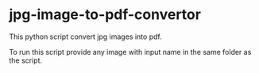 # jpg-image-to-pdf-convertor

This python script convert jpg images into pdf.

To run this script provide any image with input name in the same folder as the script.  
